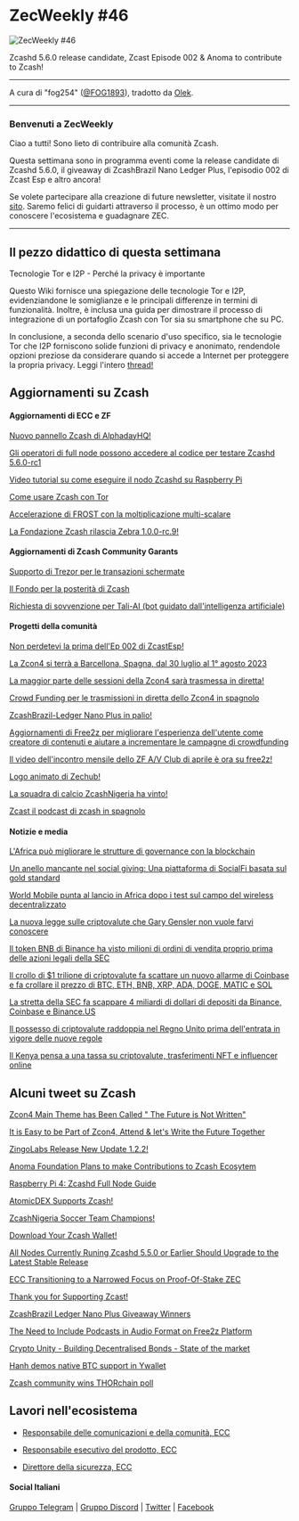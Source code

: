 # ZecWeekly #46

![ZecWeekly #46](https://substackcdn.com/image/fetch/w_1456,c_limit,f_webp,q_auto:good,fl_progressive:steep/https%3A%2F%2Fsubstack-post-media.s3.amazonaws.com%2Fpublic%2Fimages%2Fef3a43e5-46cb-4f28-9338-ae1746908bfc_1280x720.png)

Zcashd 5.6.0 release candidate, Zcast Episode 002 & Anoma to contribute to Zcash!

---

A cura di "fog254" ([@FOG1893](https://twitter.com/FOG1893)), tradotto da [Olek](https://twitter.com/an_Olek).

---

### Benvenuti a ZecWeekly

Ciao a tutti! Sono lieto di contribuire alla comunità Zcash.

Questa settimana sono in programma eventi come la release candidate di Zcashd 5.6.0, il giveaway di ZcashBrazil Nano Ledger Plus, l'episodio 002 di Zcast Esp e altro ancora!

Se volete partecipare alla creazione di future newsletter, visitate il nostro [sito](https://wiki.zechub.xyz/zecweekly-newsletter). Saremo felici di guidarti attraverso il processo, è un ottimo modo per conoscere l'ecosistema e guadagnare ZEC.

---

## Il pezzo didattico di questa settimana

Tecnologie Tor e I2P - Perché la privacy è importante

Questo Wiki fornisce una spiegazione delle tecnologie Tor e I2P, evidenziandone le somiglianze e le principali differenze in termini di funzionalità. 
Inoltre, è inclusa una guida per dimostrare il processo di integrazione di un portafoglio Zcash con Tor sia su smartphone che su PC.

In conclusione, a seconda dello scenario d'uso specifico, sia le tecnologie Tor che I2P forniscono solide funzioni di privacy e anonimato, rendendole opzioni preziose da considerare quando si accede a Internet per proteggere la propria privacy. Leggi l'intero [thread!](https://wiki.zechub.xyz/privacy-tools/tor-i2p-technologies)

## Aggiornamenti su Zcash

#### Aggiornamenti di ECC e ZF

[Nuovo pannello Zcash di AlphadayHQ!](https://app.alphaday.com/b/zcash)

[Gli operatori di full node possono accedere al codice per testare Zcashd 5.6.0-rc1](https://forum.zcashcommunity.com/t/all-ecc-teams-focused-on-wallet-performance/42860/85)

[Video tutorial su come eseguire il nodo Zcashd su Raspberry Pi](https://www.youtube.com/watch?v=SGYrzhs1l2k)

[Come usare Zcash con Tor](https://wiki.zechub.xyz/privacy-tools)

[Accelerazione di FROST con la moltiplicazione multi-scalare](https://zfnd.org/speeding-up-frost-with-multi-scalar-multiplication/) 

[La Fondazione Zcash rilascia Zebra 1.0.0-rc.9!](https://github.com/ZcashFoundation/zebra/releases/tag/v1.0.0-rc.9)



#### Aggiornamenti di Zcash Community Garants

[Supporto di Trezor per le transazioni schermate](https://forum.zcashcommunity.com/t/trezor-support-for-zcash-shielded-transactions/39420/63)

[Il Fondo per la posterità di Zcash](https://forum.zcashcommunity.com/t/the-zcash-posterity-fund/42703/58)

[Richiesta di sovvenzione per Tali-AI (bot guidato dall'intelligenza artificiale)](https://forum.zcashcommunity.com/t/grant-request-tali-ai-ai-driven-bot-designed-to-enhance-developer-relations/44830)



#### Progetti della comunità

[Non perdetevi la prima dell'Ep 002 di ZcastEsp!](https://www.youtube.com/watch?v=eOQUsFLERGI)

[La Zcon4 si terrà a Barcellona, Spagna, dal 30 luglio al 1° agosto 2023](https://zfnd.org/zcon4/)

[La maggior parte delle sessioni della Zcon4 sarà trasmessa in diretta!](https://www.youtube.com/channel/UCi01v05DNTUEC_eB0c9rpgQ)

[Crowd Funding per le trasmissioni in diretta dello Zcon4 in spagnolo](https://free2z.com/robmarn/zpage/zcon4-in-the-home)

[ZcashBrazil-Ledger Nano Plus in palio!](https://twitter.com/zcashbrazil/status/1656808623920541696?s=20)

[Aggiornamenti di Free2z per migliorare l'esperienza dell'utente come creatore di contenuti e aiutare a incrementare le campagne di crowdfunding](https://twitter.com/zcashesp/status/1666161030840590341?s=20)

[Il video dell'incontro mensile dello ZF A/V Club di aprile è ora su free2z!](https://free2z.com/ZFAVClub/zpage/podcasting-for-privacy-insights-from-zcash-foundation-audiovisual-club-april-2023)

[Logo animato di Zechub!](https://twitter.com/ZFAVClub/status/1667120468904538116?s=20)

[La squadra di calcio ZcashNigeria ha vinto!](https://twitter.com/ZcashNigeria/status/1666812431023362049?s=20)

[Zcast il podcast di zcash in spagnolo](https://www.youtube.com/@ZcastEsp)



#### Notizie e media

[L'Africa può migliorare le strutture di governance con la blockchain](https://guardian.ng/technology/africa-can-enhance-governance-structures-with-blockchain-says-jassy-kabanihiza-ebwanyu/)

[Un anello mancante nel social giving: Una piattaforma di SocialFi basata sul gold standard](https://cointelegraph.com/news/a-missing-link-in-social-giving-a-socialfi-platform-based-on-the-gold-standard)

[World Mobile punta al lancio in Africa dopo i test sul campo del wireless decentralizzato](https://cointelegraph.com/news/world-mobile-eyes-african-rollout-after-decentralized-wireless-field-tests)

[La nuova legge sulle criptovalute che Gary Gensler non vuole farvi conoscere](https://www.coindesk.com/consensus-magazine/2023/06/09/the-new-crypto-bill-gary-gensler-doesnt-want-you-to-know-about/)

[Il token BNB di Binance ha visto milioni di ordini di vendita proprio prima delle azioni legali della SEC](https://www.coindesk.com/markets/2023/06/09/binances-bnb-token-saw-millions-in-sell-orders-right-before-sec-lawsuits/)

[Il crollo di $1 trilione di criptovalute fa scattare un nuovo allarme di Coinbase e fa crollare il prezzo di BTC, ETH, BNB, XRP, ADA, DOGE, MATIC e SOL](https://www.forbes.com/sites/digital-assets/2023/06/10/bloodbath-sudden-1-trillion-crypto-crash-sparks-fresh-coinbase-warning-and-tanks-the-price-of-bitcoin-ethereum-bnb-xrp-cardano-dogecoin-polygon-and-solana/?sh=6ad380d15904)

[La stretta della SEC fa scappare 4 miliardi di dollari di depositi da Binance, Coinbase e Binance.US](https://www.coindesk.com/markets/2023/06/09/sec-clampdown-spurs-4b-deposit-flight-from-binance-coinbase-and-binanceus/)

[Il possesso di criptovalute raddoppia nel Regno Unito prima dell'entrata in vigore delle nuove regole](https://www.ft.com/content/0de17dc3-5f70-45c2-a933-2f914bac32d2)

[Il Kenya pensa a una tassa su criptovalute, trasferimenti NFT e influencer online](https://cointelegraph.com/news/kenya-considers-tax-on-crypto-nft-transfers-and-online-influencers)



## Alcuni tweet su Zcash

[Zcon4 Main Theme has Been Called " The Future is Not Written"](https://twitter.com/AuraBritoSM/status/1666958646033383427?s=20)

[It is Easy to be Part of Zcon4, Attend & let's Write the Future Together](https://zcashesp.com/que-es-la-zcon-y-como-puedes-ser-parte-de-ella/)

[ZingoLabs Release New Update 1.2.2!](https://twitter.com/zcashbrazil/status/1666520291919425536?s=20)

[Anoma Foundation Plans to make Contributions to Zcash Ecosytem](https://twitter.com/namada/status/1666837490995527681?s=20)

[Raspberry Pi 4: Zcashd Full Node Guide](https://twitter.com/ZecHub/status/1667216993961820162?s=20)

[AtomicDEX Supports Zcash!](https://twitter.com/zcashesp/status/1666959727782232066?s=20)

[ZcashNigeria Soccer Team Champions!](https://twitter.com/ZcashNigeria/status/1666817932905828357?s=20)

[Download Your Zcash Wallet!](https://twitter.com/ZecHub/status/1666127648358031360?s=20)

[All Nodes Currently Runing Zcashd 5.5.0 or Earlier Should Upgrade to the Latest Stable Release](https://twitter.com/RuZcash/status/1666882209817427969?s=20)

[ECC Transitioning to a Narrowed Focus on Proof-Of-Stake ZEC](https://twitter.com/ElectricCoinCo/status/1666877488146808847?s=20)

[Thank you for Supporting Zcast!](https://twitter.com/ZcastEsp/status/1666991695362179072?s=20)

[ZcashBrazil Ledger Nano Plus Giveaway Winners](https://twitter.com/zcashbrazil/status/1667310298439589888?s=20)

[The Need to Include Podcasts in Audio Format on Free2z Platform](https://twitter.com/mbbevilacqua/status/1666590725222400000?s=20)

[Crypto Unity - Building Decentralised Bonds - State of the market](https://www.youtube.com/watch?v=CPQpP7K6EN8)

[Hanh demos native BTC support in Ywallet](https://twitter.com/hhanh072/status/1667050064978792448)

[Zcash community wins THORchain poll](https://twitter.com/ello_matty/status/1666068107188682752)



## Lavori nell'ecosistema

- [Responsabile delle comunicazioni e della comunità, ECC](https://apply.workable.com/electric-coin-company/j/0EB27EE759/)

- [Responsabile esecutivo del prodotto, ECC](https://apply.workable.com/electric-coin-company/j/6ACEC09B90/)

- [Direttore della sicurezza, ECC](https://apply.workable.com/electric-coin-company/j/E68A4C20E2/)

#### Social Italiani

[Gruppo Telegram](https://t.me/zcashita) | [Gruppo Discord](https://discord.com/channels/978714252934258779/1091806217359347802) | [Twitter](https://twitter.com/InsideZcash) | [Facebook](https://www.facebook.com/groups/zecitalia)